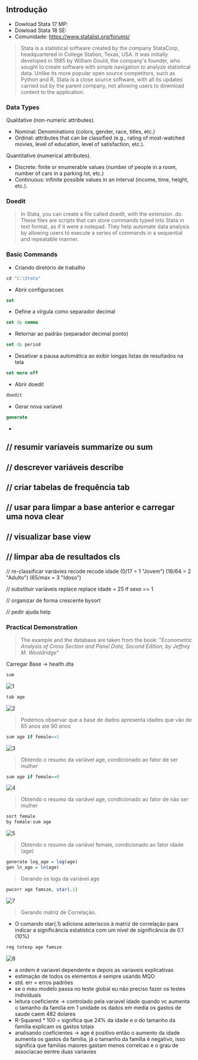 ## Introdução
- Dowload Stata 17 MP:
- Dowload Stata 18 SE: 
- Comunidade: https://www.statalist.org/forums/
  
> Stata is a statistical software created by the company StataCorp, headquartered in College Station, Texas, USA. It was initially developed in 1985 by William Gould, the company's founder, who sought to create software with simple navigation to analyze statistical data. Unlike its more popular open source competitors, such as Python and R, Stata is a close source software, with all its updates carried out by the parent company, not allowing users to download content to the application.

### Data Types
Qualitative (non-numeric attributes).
- Nominal: Denominations (colors, gender, race, titles, etc.)
- Ordinal: attributes that can be classified (e.g., rating of most-watched movies, level of education, level of satisfaction, etc.).

Quantitative (numerical attributes).
- Discrete: finite or enumerable values ​​(number of people in a room, number of cars in a parking lot, etc.)
- Continuous: infinite possible values ​​in an interval (income, time, height, etc.).

### Doedit
> In Stata, you can create a file called doedit, with the extension .do. These files are scripts that can store commands typed into Stata in text format, as if it were a notepad. They help automate data analysis by allowing users to execute a series of commands in a sequential and repeatable manner.

### Basic Commands

- Criando diretório de trabalho
```stata
cd "C:\Stata"
```

- Abrir configuracoes
```stata
set
```

- Define a vírgula como separador decimal
```stata
set dp comma
```

- Retornar ao padrão (separador decimal ponto)
```stata
set dp period
```

- Desativar a pausa automática ao exibir longas listas de resultados na tela
```stata
set more off
```

- Abrir doedit
```stata
doedit
```
- Gerar nova variavel
```stata
generate
```

-
// resumir variaveis
summarize ou sum
-
// descrever variáveis
describe 
-
// criar tabelas de frequência
tab
-
// usar para limpar a base anterior e carregar uma nova
clear
-
// visualizar base
view 
-
// limpar aba de resultados
cls
-
// re-classificar variávies
recode
recode idade (0/17 = 1 "Jovem") (18/64 = 2 "Adulto") (65/max = 3 "Idoso")

// substituir variáveis
replace
replace idade = 25 if sexo == 1

// organizar de forma crescente
bysort

// pedir ajuda
help



























### Practical Demonstration
> The example and the database are taken from the book: "*Econometric Analysis of Cross Section and Panel Data, Second Edition, by Jeffrey M. Wooldridge*"

Carregar Base -> health.dta

```r
sum
```
![1](https://github.com/user-attachments/assets/6a0e0bb3-380f-484e-8d34-abcdbac26e37)

```r
tab age
```
![2](https://github.com/user-attachments/assets/be67fa1b-0776-40ad-8d9a-1d28ca7c24f3)

> Podemos observar que a base de dados apresenta idades que vão de 65 anos até 90 anos

```r
sum age if female==1
```
![3](https://github.com/user-attachments/assets/1f93dd99-31f0-4dcb-9bc3-649b2d38803f)

> Obtendo o resumo da variável age, condicionado ao fator de ser mulher

```r
sum age if female==0
```
![4](https://github.com/user-attachments/assets/acc6c15e-877e-4133-b4aa-b80cc7e502cb)

> Obtendo o resumo da variável age, condicionado ao fator de não ser mulher
 
```r
sort female
by female:sum age
```
![5](https://github.com/user-attachments/assets/bc362efb-010d-4667-85c0-be9e96431a4c)
> Obtendo o resumo da variável female, condicionado ao fator idade (age)

```r
generate log_age = log(age)
gen ln_age = ln(age)
```
> Gerando os logs da variável age

```r
pwcorr age famsze, star(.1)
```
![7](https://github.com/user-attachments/assets/3f2dd87e-5de6-416e-b975-f2cfdcc75f83)
> Gerando matriz de Correlação.
  - O comando star(.1) adiciona asteriscos à matriz de correlação para indicar a significância estatística com um nível de significância de 0.1 (10%)

```r
reg totexp age famsze
```
![8](https://github.com/user-attachments/assets/53122f77-059c-4324-9bad-a2da4bd94bd9)

* a ordem é variavel dependente e depois as variaveis explicativas
* estimação de todos os elementos é sempre usando MQO
* std. err = erros padrões
* se o meu modelo passa no teste global eu não preciso fazer os testes individuais
* leitura coeficiente -> controlado pela variavel idade quando vc aumenta o tamanho da familia em 1 unidade os dados em media os gastos de saude caem 482 dolares
* R-Squared * 100 = significa que 24% da idade e o do tamanho da familia explicam os gastos totais
* analisando coeficientes -> age é positivo então o aumento da idade aumenta os gastos da família, já o tamanho da família é negativo, isso significa que familias maiores gastam menos correlcao e o grau de associacao eentre duas variavies


